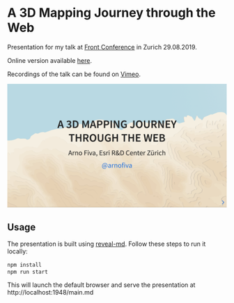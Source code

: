 # A 3D Mapping Journey through the Web

Presentation for my talk at [Front Conference](https://frontconference.com/) in Zurich 29.08.2019.

Online version available [here](https://arnofiva.github.io/2019-08-front-conference-talk/).

Recordings of the talk can be found on [Vimeo](https://vimeo.com/356660578).

![Sailing the Cyclades](images/featured-slide.png?2)

## Usage

The presentation is built using [reveal-md](https://github.com/webpro/reveal-md). Follow these steps to run it locally:

```
npm install
npm run start
```

This will launch the default browser and serve the presentation at http://localhost:1948/main.md